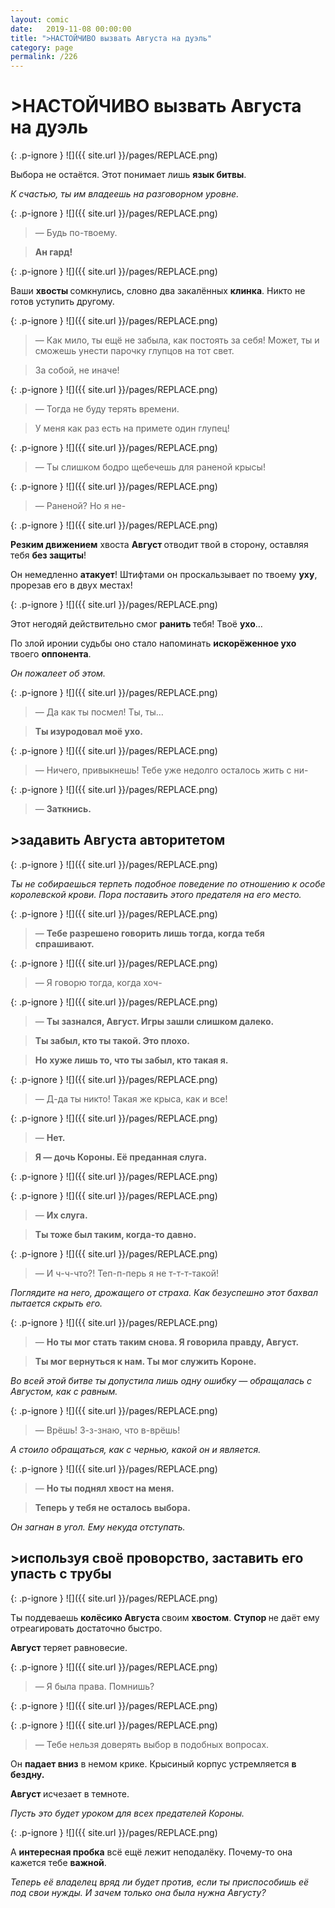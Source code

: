 ```yaml
---
layout: comic
date:   2019-11-08 00:00:00 
title: ">НАСТОЙЧИВО вызвать Августа на дуэль"
category: page
permalink: /226
---
```

# >НАСТОЙЧИВО вызвать Августа на дуэль

{: .p-ignore }
![]({{ site.url }}/pages/REPLACE.png)

Выбора не остаётся. Этот понимает лишь <strong>язык битвы</strong>.

<em>К счастью, ты им владеешь на разговорном уровне.</em>

{: .p-ignore }
![]({{ site.url }}/pages/REPLACE.png)

<blockquote>— Будь по-твоему. </blockquote>

<blockquote><strong>Ан гард!</strong></blockquote>

{: .p-ignore }
![]({{ site.url }}/pages/REPLACE.png)

Ваши <strong>хвосты </strong>сомкнулись, словно два закалённых <strong>клинка</strong>. Никто не готов уступить другому.

{: .p-ignore }
![]({{ site.url }}/pages/REPLACE.png)

<blockquote>— Как мило, ты ещё не забыла, как постоять за себя! Может, ты и сможешь унести парочку глупцов на тот свет.</blockquote>

<blockquote>За собой, не иначе!</blockquote>

{: .p-ignore }
![]({{ site.url }}/pages/REPLACE.png)

<blockquote>— Тогда не буду терять времени. </blockquote>

<blockquote>У меня как раз есть на примете один глупец!</blockquote>

{: .p-ignore }
![]({{ site.url }}/pages/REPLACE.png)

<blockquote>— Ты слишком бодро щебечешь для раненой крысы!</blockquote>

{: .p-ignore }
![]({{ site.url }}/pages/REPLACE.png)

<blockquote>— Раненой? Но я не-</blockquote>

{: .p-ignore }
![]({{ site.url }}/pages/REPLACE.png)

<strong>Резким движением</strong> хвоста <strong>Август </strong>отводит твой в сторону, оставляя тебя <strong>без защиты</strong>!

Он немедленно <strong>атакует</strong>! Штифтами он проскальзывает по твоему <strong>уху</strong>, прорезав его в двух местах!

{: .p-ignore }
![]({{ site.url }}/pages/REPLACE.png)

Этот негодяй действительно смог <strong>ранить </strong>тебя! Твоё <strong>ухо</strong>…

По злой иронии судьбы оно стало напоминать <strong>искорёженное ухо</strong> твоего <strong>оппонента</strong>. 

<em>Он пожалеет об этом.</em>

{: .p-ignore }
![]({{ site.url }}/pages/REPLACE.png)

<blockquote>— Да как ты посмел! Ты, ты…</blockquote>

<blockquote><strong>Ты изуродовал моё ухо.</strong></blockquote>

{: .p-ignore }
![]({{ site.url }}/pages/REPLACE.png)

<blockquote>— Ничего, привыкнешь! Тебе уже недолго осталось жить с ни-</blockquote>

{: .p-ignore }
![]({{ site.url }}/pages/REPLACE.png)

<blockquote>— <strong>Заткнись.</strong></blockquote>

## >задавить Августа авторитетом

{: .p-ignore }
![]({{ site.url }}/pages/REPLACE.png)

<em>Ты не собираешься терпеть подобное поведение по отношению к особе королевской крови. Пора поставить этого предателя на его место.</em>

{: .p-ignore }
![]({{ site.url }}/pages/REPLACE.png)

<blockquote>— <strong>Тебе разрешено говорить лишь тогда, когда тебя спрашивают.</strong></blockquote>

{: .p-ignore }
![]({{ site.url }}/pages/REPLACE.png)

<blockquote>— Я говорю тогда, когда хоч-</blockquote>

{: .p-ignore }
![]({{ site.url }}/pages/REPLACE.png)

<blockquote>— <strong>Ты зазнался, Август. Игры зашли слишком далеко.</strong></blockquote>

<blockquote><strong>Ты забыл, кто ты такой. Это плохо.</strong></blockquote>

<blockquote><strong>Но хуже лишь то, что ты забыл, кто такая я.</strong></blockquote>

{: .p-ignore }
![]({{ site.url }}/pages/REPLACE.png)

<blockquote>— Д-да ты никто! Такая же крыса, как и все!</blockquote>

{: .p-ignore }
![]({{ site.url }}/pages/REPLACE.png)

<blockquote>— <strong>Нет. </strong></blockquote>

<blockquote><strong>Я — дочь Короны. Её преданная слуга.</strong></blockquote>

{: .p-ignore }
![]({{ site.url }}/pages/REPLACE.png)

{: .p-ignore }
![]({{ site.url }}/pages/REPLACE.png)

<blockquote>— <strong>Их слуга.</strong></blockquote>

<blockquote><strong>Ты тоже был таким, когда-то давно.</strong></blockquote>

{: .p-ignore }
![]({{ site.url }}/pages/REPLACE.png)

<blockquote>— И ч-ч-что?! Теп-п-перь я не т-т-т-такой!</blockquote>

<em>Поглядите на него, дрожащего от страха. Как безуспешно этот бахвал пытается скрыть его.</em>

{: .p-ignore }
![]({{ site.url }}/pages/REPLACE.png)

<blockquote>— <strong>Но ты мог стать таким снова. Я говорила правду, Август.</strong></blockquote>

<blockquote><strong>Ты мог вернуться к нам. Ты мог служить Короне.</strong></blockquote>

<em>Во всей этой битве ты допустила лишь одну ошибку — обращалась с Августом, как с равным.</em>

{: .p-ignore }
![]({{ site.url }}/pages/REPLACE.png)

<blockquote>— Врёшь! З-з-знаю, что в-врёшь!</blockquote>

<em>А стоило обращаться, как с чернью, какой он и является.</em>

{: .p-ignore }
![]({{ site.url }}/pages/REPLACE.png)

<blockquote>— <strong>Но ты поднял хвост на меня.</strong></blockquote>

<blockquote><strong>Теперь у тебя не осталось выбора.</strong></blockquote>

<em>Он загнан в угол. Ему некуда отступать.</em>

## >используя своё проворство, заставить его упасть с трубы

{: .p-ignore }
![]({{ site.url }}/pages/REPLACE.png)

Ты поддеваешь <strong>колёсико Августа </strong>своим <strong>хвостом</strong>. <strong>Ступор </strong>не даёт ему отреагировать достаточно быстро.

<strong>Август </strong>теряет равновесие.

{: .p-ignore }
![]({{ site.url }}/pages/REPLACE.png)

<blockquote>— Я была права. Помнишь?</blockquote>

{: .p-ignore }
![]({{ site.url }}/pages/REPLACE.png)

{: .p-ignore }
![]({{ site.url }}/pages/REPLACE.png)

<blockquote>— Тебе нельзя доверять выбор в подобных вопросах.</blockquote>

Он <strong>падает вниз</strong> в немом крике. Крысиный корпус устремляется <strong>в бездну. </strong>

<strong>Август </strong>исчезает в темноте.

<em>Пусть это будет уроком для всех предателей Короны.</em>

{: .p-ignore }
![]({{ site.url }}/pages/REPLACE.png)

А <strong>интересная пробка</strong> всё ещё лежит неподалёку. Почему-то она кажется тебе <strong>важной</strong>.

<em>Теперь её владелец вряд ли будет против, если ты приспособишь её под свои нужды. И зачем только она была нужна Августу?</em>

